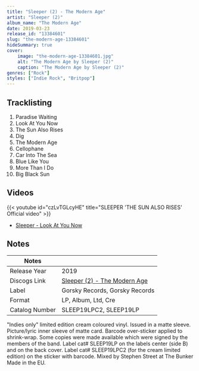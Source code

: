 ```yaml
---
title: "Sleeper (2) - The Modern Age"
artist: "Sleeper (2)"
album_name: "The Modern Age"
date: 2019-03-23
release_id: "13384601"
slug: "the-modern-age-13384601"
hideSummary: true
cover:
    image: "the-modern-age-13384601.jpg"
    alt: "The Modern Age by Sleeper (2)"
    caption: "The Modern Age by Sleeper (2)"
genres: ["Rock"]
styles: ["Indie Rock", "Britpop"]
---
```


## Tracklisting
1. Paradise Waiting
2. Look At You Now
3. The Sun Also Rises
4. Dig
5. The Modern Age
6. Cellophane
7. Car Into The Sea
8. Blue Like You
9. More Than I Do
10. Big Black Sun

## Videos
{{< youtube id="czLvTGLcyHE" title="SLEEPER 'THE SUN ALSO RISES' Official video" >}}
- [Sleeper - Look At You Now](https://www.youtube.com/watch?v=LSh37ZvMTiw)


## Notes

| Notes          |             |
| ---------------| ----------- |
| Release Year   | 2019 |
| Discogs Link   | [Sleeper (2) - The Modern Age](https://www.discogs.com/release/13384601-Sleeper-The-Modern-Age) |
| Label          | Gorsky Records, Gorsky Records |
| Format         | LP, Album, Ltd, Cre |
| Catalog Number | SLEEP19LPC2, SLEEP19LP |

"Indies only" limited edition cream coloured vinyl. Issued in a matte sleeve. Picture/lyric inner sleeve of matte card. Barcode over-sticker applied to shrink-wrap. Some copies were made available which were signed by the members of the band.  Label cat# SLEEP19LP on the labels center (side B) and on the back cover. Label cat# SLEEP19LPC2 (for the cream limited edition) on the sticker with barcode.  Mixed by Stephen Street at The Bunker Made in the EU.

